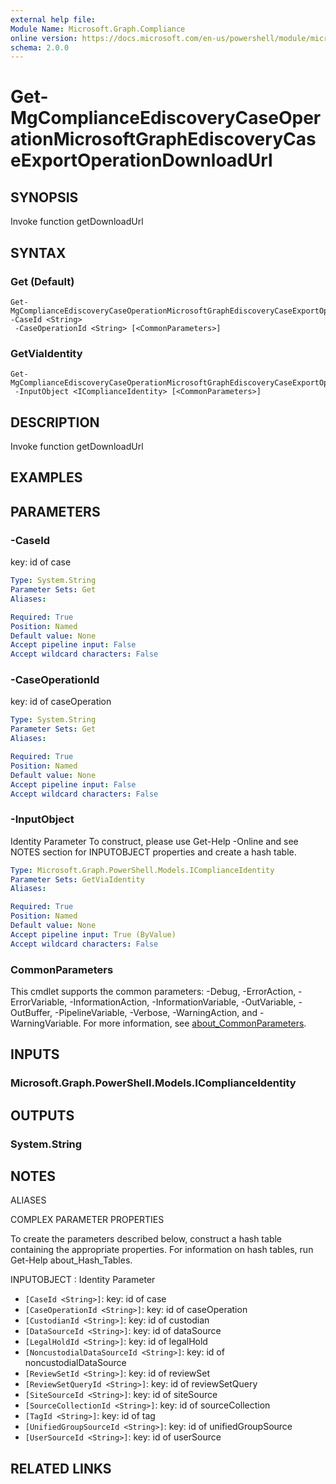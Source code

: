 ```yaml
---
external help file:
Module Name: Microsoft.Graph.Compliance
online version: https://docs.microsoft.com/en-us/powershell/module/microsoft.graph.compliance/get-mgcomplianceediscoverycaseoperationmicrosoftgraphediscoverycaseexportoperationdownloadurl
schema: 2.0.0
---
```


# Get-MgComplianceEdiscoveryCaseOperationMicrosoftGraphEdiscoveryCaseExportOperationDownloadUrl

## SYNOPSIS
Invoke function getDownloadUrl

## SYNTAX

### Get (Default)
```
Get-MgComplianceEdiscoveryCaseOperationMicrosoftGraphEdiscoveryCaseExportOperationDownloadUrl -CaseId <String>
 -CaseOperationId <String> [<CommonParameters>]
```

### GetViaIdentity
```
Get-MgComplianceEdiscoveryCaseOperationMicrosoftGraphEdiscoveryCaseExportOperationDownloadUrl
 -InputObject <IComplianceIdentity> [<CommonParameters>]
```

## DESCRIPTION
Invoke function getDownloadUrl

## EXAMPLES

## PARAMETERS

### -CaseId
key: id of case

```yaml
Type: System.String
Parameter Sets: Get
Aliases:

Required: True
Position: Named
Default value: None
Accept pipeline input: False
Accept wildcard characters: False
```

### -CaseOperationId
key: id of caseOperation

```yaml
Type: System.String
Parameter Sets: Get
Aliases:

Required: True
Position: Named
Default value: None
Accept pipeline input: False
Accept wildcard characters: False
```

### -InputObject
Identity Parameter
To construct, please use Get-Help -Online and see NOTES section for INPUTOBJECT properties and create a hash table.

```yaml
Type: Microsoft.Graph.PowerShell.Models.IComplianceIdentity
Parameter Sets: GetViaIdentity
Aliases:

Required: True
Position: Named
Default value: None
Accept pipeline input: True (ByValue)
Accept wildcard characters: False
```

### CommonParameters
This cmdlet supports the common parameters: -Debug, -ErrorAction, -ErrorVariable, -InformationAction, -InformationVariable, -OutVariable, -OutBuffer, -PipelineVariable, -Verbose, -WarningAction, and -WarningVariable. For more information, see [about_CommonParameters](http://go.microsoft.com/fwlink/?LinkID=113216).

## INPUTS

### Microsoft.Graph.PowerShell.Models.IComplianceIdentity

## OUTPUTS

### System.String

## NOTES

ALIASES

COMPLEX PARAMETER PROPERTIES

To create the parameters described below, construct a hash table containing the appropriate properties. For information on hash tables, run Get-Help about_Hash_Tables.


INPUTOBJECT <IComplianceIdentity>: Identity Parameter
  - `[CaseId <String>]`: key: id of case
  - `[CaseOperationId <String>]`: key: id of caseOperation
  - `[CustodianId <String>]`: key: id of custodian
  - `[DataSourceId <String>]`: key: id of dataSource
  - `[LegalHoldId <String>]`: key: id of legalHold
  - `[NoncustodialDataSourceId <String>]`: key: id of noncustodialDataSource
  - `[ReviewSetId <String>]`: key: id of reviewSet
  - `[ReviewSetQueryId <String>]`: key: id of reviewSetQuery
  - `[SiteSourceId <String>]`: key: id of siteSource
  - `[SourceCollectionId <String>]`: key: id of sourceCollection
  - `[TagId <String>]`: key: id of tag
  - `[UnifiedGroupSourceId <String>]`: key: id of unifiedGroupSource
  - `[UserSourceId <String>]`: key: id of userSource

## RELATED LINKS

